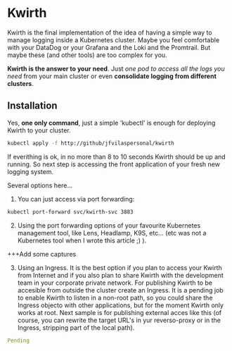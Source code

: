 # Kwirth
Kwirth is the final implementation of the  idea of having a simple way to manage logging inside a Kubernetes cluster. Maybe you feel comfortable with your DataDog or your Grafana and the Loki and the Promtrail. But maybe these (and other tools) are too complex for you.

**Kwirth is the answer to your need**. Just *one pod to access all the logs you need* from your main cluster or even **consolidate logging from different clusters**.

## Installation
Yes, **one only command**, just a simple 'kubectl' is enough for deploying Kwirth to your cluster.

```bash
kubectl apply -f http://github/jfvilaspersonal/kwirth
```

If everithing is ok, in no more than 8 to 10 seconds Kwirth should be up and running. So next step is accessing the front application of your fresh new logging system.

Several options here...

1. You can just access via port forwarding:
```bash
kubectl port-forward svc/kwirth-svc 3883
```

2. Using the port forwarding options of your favourite Kubernetes management tool, like Lens, Headlamp, K9S, etc... (etc was not a Kubernetes tool when I wrote this article ;) ).

+++Add some captures

3. Using an Ingress. It is the best option if you plan to access your Kwirth from Internet and if you also plan to share Kwirth with the development team in your corporate private network. For publishing Kwirth to be accesible from outside the cluster create an Ingress. It is a pending job to enable Kwirth to listen in a non-root path, so you could share the Ingress objecto with other applications, but for the moment Kwirth only works at root. Next sample is for publishing external acces like this (of course, you can rewrite the target URL's in yur reverso-proxy or in the Ingress, stripping part of the local path).

```yaml
Pending
```
